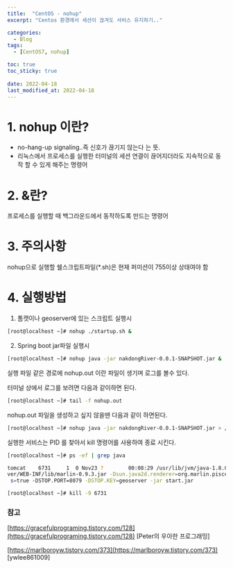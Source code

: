 ```yaml
---
title:  "CentOS - nohup"
excerpt: "Centos 환경에서 세션이 끊겨도 서비스 유지하기.."

categories:
  - Blog
tags:
  - [CentOS7, nohup]

toc: true
toc_sticky: true
 
date: 2022-04-18
last_modified_at: 2022-04-18
---
```


# 1. nohup 이란?

- no-hang-up signaling..즉 신호가 끊기지 않는다 는 뜻.
- 리눅스에서 프로세스를 실행한 터미널의 세션 연결이 끊어지더라도 지속적으로 동작 할 수 있게 해주는 명령어

# 2. &란?

프로세스를 실행할 때 백그라운드에서 동작하도록 만드는 명령어

# 3. 주의사항

nohup으로 실행할 쉘스크립트파일(*.sh)은 현재 퍼미션이 755이상 상태여야 함

# 4. 실행방법

1) 톰캣이나 geoserver에 있는 스크립트 실행시

```bash
[root@localhost ~]# nohup ./startup.sh & 
```

2) Spring boot jar파일 실행시

```bash
[root@localhost ~]# nohup java -jar nakdongRiver-0.0.1-SNAPSHOT.jar &
```

실행 파일 같은 경로에 nohup.out 이란 파일이 생기며 로그를 볼수 있다.

터미널 상에서 로그를 보려면 다음과 같이하면 된다.

```bash
[root@localhost ~]# tail -f nohup.out
```

nohup.out 파일을 생성하고 싶지 않을땐 다음과 같이 하면된다.

```bash
[root@localhost ~]# nohup java -jar nakdongRiver-0.0.1-SNAPSHOT.jar > /dev/null &
```

실행한 서비스는 PID 를 찾아서 kill 명령어를 사용하여 종료 시킨다.

```bash
[root@localhost ~]# ps -ef | grep java

tomcat    6731     1  0 Nov23 ?        00:08:29 /usr/lib/jvm/java-1.8.0-openjdk-1.8.0.302.b08-0.el7_9.x86_64/bin/java -Xbootclasspath/a:/home/tomcat/geoserver/geoserver-2.19.2-bin/webapps/geoser                                     
ver/WEB-INF/lib/marlin-0.9.3.jar -Dsun.java2d.renderer=org.marlin.pisces.MarlinRenderingEngine -DGEOSERVER_DATA_DIR=/home/tomcat/geoserver/geoserver-2.19.2-bin/bin/../data_dir -Djava.awt.headles                                    
 s=true -DSTOP.PORT=8079 -DSTOP.KEY=geoserver -jar start.jar

[root@localhost ~]# kill -9 6731
```

### 참고

[https://gracefulprograming.tistory.com/128](https://gracefulprograming.tistory.com/128) [Peter의 우아한 프로그래밍]

[https://marlboroyw.tistory.com/373](https://marlboroyw.tistory.com/373) [ywlee861009]